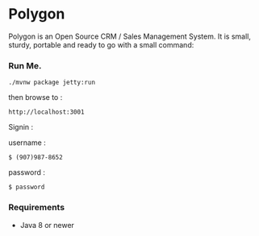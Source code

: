 ﻿# Polygon

Polygon is an Open Source CRM / Sales Management System. It is small, 
sturdy, portable and ready to go with a small command:

### Run Me.

```./mvnw package jetty:run```

then browse to : 

```http://localhost:3001```

Signin : 

username : 

    $ (907)987-8652

password : 

    $ password


### Requirements

* Java 8 or newer








